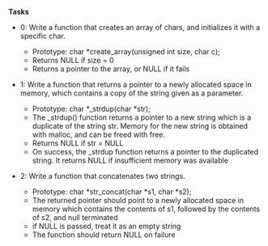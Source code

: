 **Tasks**

* 0: Write a function that creates an array of chars, and initializes it with a specific char.
	* Prototype: char *create_array(unsigned int size, char c);
	* Returns NULL if size = 0
	* Returns a pointer to the array, or NULL if it fails


* 1: Write a function that returns a pointer to a newly allocated space in memory, which contains a copy of the string given as a parameter.
	* Prototype: char *_strdup(char *str);
	* The _strdup() function returns a pointer to a new string which is a duplicate of the string str. Memory for the new string is obtained with malloc, and can be freed with free.
	* Returns NULL if str = NULL
	* On success, the _strdup function returns a pointer to the duplicated string. It returns NULL if insufficient memory was available


* 2: Write a function that concatenates two strings.
	* Prototype: char *str_concat(char *s1, char *s2);
	* The returned pointer should point to a newly allocated space in memory which contains the contents of s1, followed by the contents of s2, and null terminated
	* if NULL is passed, treat it as an empty string
	* The function should return NULL on failure


